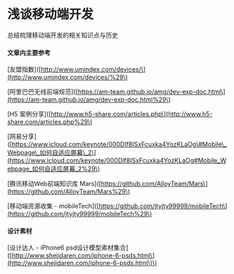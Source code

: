# 浅谈移动端开发

总结梳理移动端开发的相关知识点与历史

#### 文章内主要参考

\[友盟指数\]\([http://www.umindex.com/devices/\](http://www.umindex.com/devices/%29\)

\[阿里巴巴无线前端规范\]\([https://am-team.github.io/amg/dev-exp-doc.html\](https://am-team.github.io/amg/dev-exp-doc.html%29\)

\[H5 案例分享\]\([http://www.h5-share.com/articles.php\](http://www.h5-share.com/articles.php%29\)

\[网易分享\]\([https://www.icloud.com/keynote/000DIf8ISxFcuxka4YozKLaOg\#Mobile\_Webpage\_如何自适应屏幕\_2\](https://www.icloud.com/keynote/000DIf8ISxFcuxka4YozKLaOg#Mobile_Webpage_如何自适应屏幕_2%29\)

\[腾讯移动Web前端知识库 Mars\]\([https://github.com/AlloyTeam/Mars\](https://github.com/AlloyTeam/Mars%29\)

\[移动端资源收集 - mobileTech\]\([https://github.com/jtyjty99999/mobileTech\](https://github.com/jtyjty99999/mobileTech%29\)

#### 设计素材

\[设计达人 - iPhone6 psd设计模型素材集合\]\([http://www.shejidaren.com/iphone-6-psds.html\](http://www.shejidaren.com/iphone-6-psds.html\)\)

